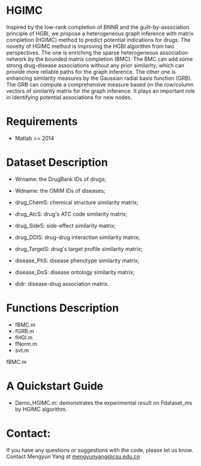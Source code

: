 # HGIMC
Inspired by the low-rank completion of BNNR and the guilt-by-association principle of HGBI, we propose a heterogeneous graph inference with matrix completion (HGIMC) method to predict potential indications for drugs. The novelty of HGIMC method is improving the HGBI algorithm from two perspectives. The one is enriching the sparse heterogeneous association network by the bounded matrix completion (BMC). The BMC can add some strong drug-disease associations without any prior similarity, which can provide more reliable paths for the graph inference. The other one is enhancing similarity measures by the Gaussian radial basis function (GRB). The GRB can compute a comprehensive measure based on the row/column vectors of similarity matrix for the graph inference. It plays an important role in identifying potential associations for new nodes.

# Requirements
* Matlab >= 2014

# Dataset Description
* Wrname: the DrugBank IDs of drugs;
* Wdname: the OMIM IDs of diseases;
* drug_ChemS: chemical structure similarity matrix;

* drug_AtcS: drug's ATC code similarity matrix;

* drug_SideS: side-effect similarity matrix;

* drug_DDIS: drug-drug interaction similarity matrix;

* drug_TargetS: drug's target profile similarity matrix;

* disease_PhS: disease phenotype similarity matrix;

* disease_DoS: disease ontology similarity matrix;

* didr: disease-drug association matrix.

# Functions Description
* fBMC.m
* fGRB.m
* fHGI.m
* fNorm.m
* svt.m

fBMC.m
# A Quickstart Guide
* Demo_HGIMC.m: demonstrates the experimental result on Fdataset_ms by HGIMC algorithm.

# Contact:
If you have any questions or suggestions with the code, please let us know. 
Contact Mengyun Yang at mengyunyang@csu.edu.cn
